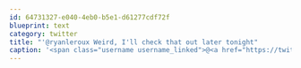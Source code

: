 ```yaml
---
id: 64731327-e040-4eb0-b5e1-d61277cdf72f
blueprint: text
category: twitter
title: "'@ryanleroux Weird, I'll check that out later tonight"
caption: '<span class="username username_linked">@<a href="https://twitter.com/ryanleroux" title="Ryan Le Roux">ryanleroux</a></span> Weird, I''ll check that out later tonight'
---
```

